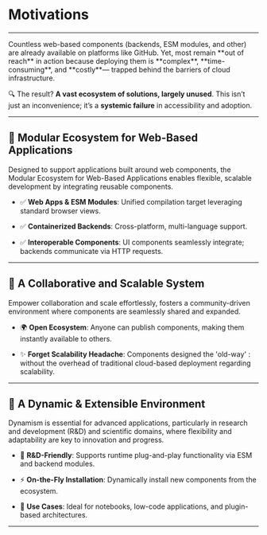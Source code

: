 
# Motivations

---

<note level='hint' title="Breaking Down Barriers">
Countless web-based components (backends, ESM modules, and other) are already available on platforms like GitHub.
Yet, most remain **out of reach** in action because deploying them is **complex**, **time-consuming**, and **costly**—
trapped behind the barriers of cloud infrastructure.

🔍 The result? **A vast ecosystem of solutions, largely unused**. 
This isn’t just an inconvenience; it’s a **systemic failure** in accessibility and adoption.
</note>

---

## 🧩 Modular Ecosystem for Web-Based Applications

Designed to support applications built around web components, the Modular Ecosystem for Web-Based Applications
enables flexible, scalable development by integrating reusable components. 

* ✅ **Web Apps & ESM Modules**: Unified compilation target leveraging standard browser views.

* ✅ **Containerized Backends**: Cross-platform, multi-language support.

* ✅ **Interoperable Components**: UI components seamlessly integrate; backends communicate via HTTP requests.

---

## 🤝 A Collaborative and Scalable System

Empower collaboration and scale effortlessly, fosters a community-driven environment where components are seamlessly 
shared and expanded. 

* 🌍 **Open Ecosystem**: Anyone can publish components, making them instantly available to others.

* ✨ **Forget Scalability Headache**: Components designed the 'old-way' : without the overhead of traditional 
  cloud-based deployment regarding scalability.

---

## 🧪 A Dynamic & Extensible Environment

Dynamism is essential for advanced applications, particularly in research and development (R&D) and scientific domains,
where flexibility and adaptability are key to innovation and progress.

* 🧪 **R&D-Friendly**: Supports runtime plug-and-play functionality via ESM and backend modules.

* ⚡ **On-the-Fly Installation**: Dynamically install new components from the ecosystem.

* 📌 **Use Cases**: Ideal for notebooks, low-code applications, and plugin-based architectures.

---

